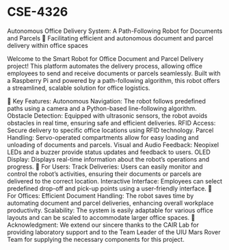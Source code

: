 # CSE-4326
Autonomous Office Delivery System: A Path-Following Robot for Documents and Parcels 🌟
Facilitating efficient and autonomous document and parcel delivery within office spaces

Welcome to the Smart Robot for Office Document and Parcel Delivery project! This platform automates the delivery process, allowing office employees to send and receive documents or parcels seamlessly. Built with a Raspberry Pi and powered by a path-following algorithm, this robot offers a streamlined, scalable solution for office logistics.

🚀 Key Features:
Autonomous Navigation: The robot follows predefined paths using a camera and a Python-based line-following algorithm.
Obstacle Detection: Equipped with ultrasonic sensors, the robot avoids obstacles in real time, ensuring safe and efficient deliveries.
RFID Access: Secure delivery to specific office locations using RFID technology.
Parcel Handling: Servo-operated compartments allow for easy loading and unloading of documents and parcels.
Visual and Audio Feedback: Neopixel LEDs and a buzzer provide status updates and feedback to users.
OLED Display: Displays real-time information about the robot’s operations and progress.
🤝 For Users:
Track Deliveries: Users can easily monitor and control the robot’s activities, ensuring their documents or parcels are delivered to the correct location.
Interactive Interface: Employees can select predefined drop-off and pick-up points using a user-friendly interface.
🏢 For Offices:
Efficient Document Handling: The robot saves time by automating document and parcel deliveries, enhancing overall workplace productivity.
Scalability: The system is easily adaptable for various office layouts and can be scaled to accommodate larger office spaces.
📜 Acknowledgment:
We extend our sincere thanks to the CAIR Lab for providing laboratory support and to the Team Leader of the UIU Mars Rover Team for supplying the necessary components for this project.
